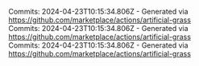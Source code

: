 Commits: 2024-04-23T10:15:34.806Z - Generated via https://github.com/marketplace/actions/artificial-grass
<br>
Commits: 2024-04-23T10:15:34.806Z - Generated via https://github.com/marketplace/actions/artificial-grass
<br>
Commits: 2024-04-23T10:15:34.806Z - Generated via https://github.com/marketplace/actions/artificial-grass
<br>
